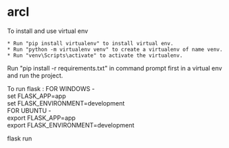 # arcl
To install and use virtual env

    * Run "pip install virtualenv" to install virtual env.
    * Run "python -m virtualenv venv" to create a virtualenv of name venv.
    * Run "venv\Scripts\activate" to activate the virtualenv.

Run "pip install -r requirements.txt" in command prompt first in a virtual env and run the project.

To run flask :
  FOR WINDOWS - <br />
  set FLASK_APP=app <br />
  set FLASK_ENVIRONMENT=development <br />
  FOR UBUNTU - <br /> 
  export FLASK_APP=app <br />
  export FLASK_ENVIRONMENT=development <br />
               
  flask run
